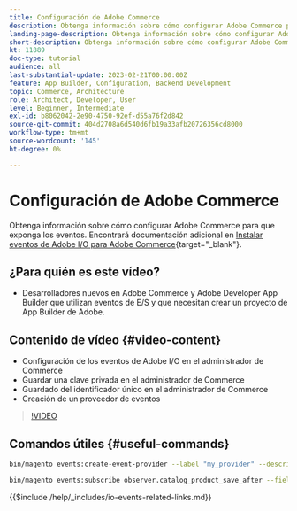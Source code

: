 ```yaml
---
title: Configuración de Adobe Commerce
description: Obtenga información sobre cómo configurar Adobe Commerce para que permita el uso de eventos en Adobe Developer App Builder.
landing-page-description: Obtenga información sobre cómo configurar Adobe Commerce para que utilice el mecanismo de eventos para que Adobe Developer App Builder lo consuma.
short-description: Obtenga información sobre cómo configurar Adobe Commerce para que utilice el mecanismo de eventos para que Adobe Developer App Builder lo consuma.
kt: 11889
doc-type: tutorial
audience: all
last-substantial-update: 2023-02-21T00:00:00Z
feature: App Builder, Configuration, Backend Development
topic: Commerce, Architecture
role: Architect, Developer, User
level: Beginner, Intermediate
exl-id: b8062042-2e90-4750-92ef-d55a76f2d842
source-git-commit: 404d2708a6d540d6fb19a33afb20726356cd8000
workflow-type: tm+mt
source-wordcount: '145'
ht-degree: 0%

---
```


# Configuración de Adobe Commerce

Obtenga información sobre cómo configurar Adobe Commerce para que exponga los eventos. Encontrará documentación adicional en [Instalar eventos de Adobe I/O para Adobe Commerce](https://developer.adobe.com/commerce/events/get-started/installation/){target="_blank"}.

## ¿Para quién es este vídeo?

* Desarrolladores nuevos en Adobe Commerce y Adobe Developer App Builder que utilizan eventos de E/S y que necesitan crear un proyecto de App Builder de Adobe.

## Contenido de vídeo {#video-content}

* Configuración de los eventos de Adobe I/O en el administrador de Commerce
* Guardar una clave privada en el administrador de Commerce
* Guardado del identificador único en el administrador de Commerce
* Creación de un proveedor de eventos

>[!VIDEO](https://video.tv.adobe.com/v/3419712?quality=12&learn=on&captions=spa)

## Comandos útiles {#useful-commands}

```bash
bin/magento events:create-event-provider --label "my_provider" --description "Provides out-of-process extensibility for Adobe Commerce"

bin/magento events:subscribe observer.catalog_product_save_after --fields=name --fields=price
```

{{$include /help/_includes/io-events-related-links.md}}
